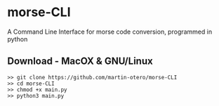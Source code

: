 # morse-CLI

A Command Line Interface for morse code conversion, programmed in python

## Download - MacOX & GNU/Linux 

```
>> git clone https://github.com/martin-otero/morse-CLI
>> cd morse-CLI
>> chmod +x main.py
>> python3 main.py 
```
